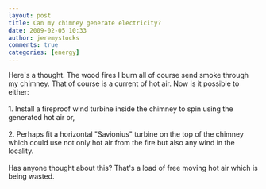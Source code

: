 ```yaml
---
layout: post
title: Can my chimney generate electricity?
date: 2009-02-05 10:33
author: jeremystocks
comments: true
categories: [energy]
---
```

Here's a thought. The wood fires I burn all of course send smoke through my chimney. That of course is a current of hot air. Now is it possible to either:<br /><br />1. Install a fireproof wind turbine inside the chimney to spin using the generated hot air or,<br /><br />2. Perhaps fit a horizontal "Savionius" turbine on the top of the chimney which could use not only hot air from the fire but also any wind in the locality.<br /><br />Has anyone thought about this? That's a load of free moving hot air which is being wasted.

